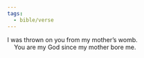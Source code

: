 ```yaml
---
tags:
  - bible/verse
---
```

I was thrown on you from my mother’s womb.  
    You are my God since my mother bore me.